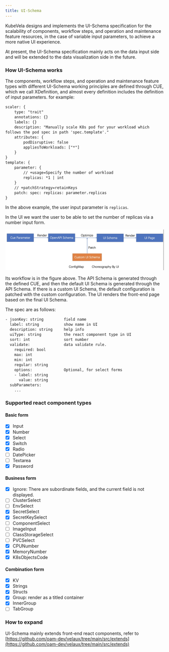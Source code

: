```yaml
---
title: UI-Schema
---
```


KubeVela designs and implements the UI-Schema specification for the scalability of components, workflow steps, and operation and maintenance feature resources, in the case of variable input parameters, to achieve a more native UI experience.

At present, the UI-Schema specification mainly acts on the data input side and will be extended to the data visualization side in the future.

### How UI-Schema works

The components, workflow steps, and operation and maintenance feature types with different UI-Schema working principles are defined through CUE, which we call XDefinition, and almost every definition includes the definition of input parameters. for example:

```cue
scaler: {
	type: "trait"
	annotations: {}
	labels: {}
	description: "Manually scale K8s pod for your workload which follows the pod spec in path 'spec.template'."
	attributes: {
		podDisruptive: false
		appliesToWorkloads: ["*"]
	}
}
template: {
	parameter: {
		// +usage=Specify the number of workload
		replicas: *1 | int
	}
	// +patchStrategy=retainKeys
	patch: spec: replicas: parameter.replicas
}
```

In the above example, the user input parameter is `replicas`.

In the UI we want the user to be able to set the number of replicas via a number input form.

![ui schema](../resources/ui-schema.jpg)

Its workflow is in the figure above. The API Schema is generated through the defined CUE, and then the default UI Schema is generated through the API Schema. If there is a custom UI Schema, the default configuration is patched with the custom configuration. The UI renders the front-end page based on the final UI Schema.

The spec are as follows:

```
- jsonKey: string         field name
  label: string           show name in UI
  description: string     help info
  uiType: string          the react component type in UI
  sort: int               sort number
  validate:               data validate rule.
    required: bool
    max: int
    min: int
    regular: string
    options:              Optional, for select forms
    - label: string
      value: string
  subParameters:
    ...
```

### Supported react component types

#### Basic form

- [x] Input
- [x] Number
- [x] Select
- [x] Switch
- [x] Radio
- [ ] DatePicker
- [ ] Textarea
- [x] Password

#### Business form

- [x] Ignore: There are subordinate fields, and the current field is not displayed.
- [ ] ClusterSelect
- [ ] EnvSelect
- [x] SecretSelect
- [x] SecretKeySelect
- [ ] ComponentSelect
- [ ] ImageInput
- [ ] ClassStorageSelect
- [ ] PVCSelect
- [x] CPUNumber
- [x] MemoryNumber
- [x] K8sObjectsCode

#### Combination form

- [x] KV
- [x] Strings
- [x] Structs
- [x] Group: render as a titled container
- [x] InnerGroup
- [ ] TabGroup

### How to expand

UI-Schema mainly extends front-end react components, refer to [https://github.com/oam-dev/velaux/tree/main/src/extends](https://github.com/oam-dev/velaux/tree/main/src/extends)
